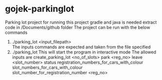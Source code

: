# gojek-parkinglot
Parking lot project
for running this project gradle and java is needed
extract code in /Documents/github folder
The project can be run with the below commands 
1. ./parking_lot <input_filepath>  
   The inputs commands are expected and taken from the file specified
2. ./parking_lot
   This will start the program in interactive mode
   The allowed inputs are 
   create_parking_lot <no_of_slots>
   park <reg_no> <color>
   leave <slot_number>
   status
   registration_numbers_for_cars_with_colour <colour>
   slot_numbers_for_cars_with_colour <colour>
   slot_number_for_registration_number <reg_no>

